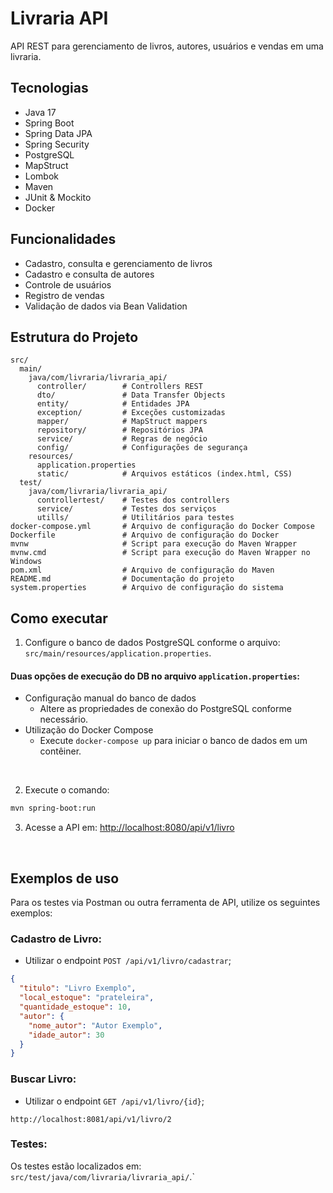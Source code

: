 # Livraria API

API REST para gerenciamento de livros, autores, usuários e vendas em uma livraria.

## Tecnologias

- Java 17
- Spring Boot
- Spring Data JPA
- Spring Security
- PostgreSQL
- MapStruct
- Lombok
- Maven
- JUnit & Mockito
- Docker

## Funcionalidades

- Cadastro, consulta e gerenciamento de livros
- Cadastro e consulta de autores
- Controle de usuários
- Registro de vendas
- Validação de dados via Bean Validation

## Estrutura do Projeto

``` Py
src/
  main/
    java/com/livraria/livraria_api/
      controller/        # Controllers REST
      dto/               # Data Transfer Objects
      entity/            # Entidades JPA
      exception/         # Exceções customizadas
      mapper/            # MapStruct mappers
      repository/        # Repositórios JPA
      service/           # Regras de negócio
      config/            # Configurações de segurança
    resources/
      application.properties
      static/            # Arquivos estáticos (index.html, CSS)
  test/
    java/com/livraria/livraria_api/
      controllertest/    # Testes dos controllers
      service/           # Testes dos serviços
      utills/            # Utilitários para testes
docker-compose.yml       # Arquivo de configuração do Docker Compose
Dockerfile               # Arquivo de configuração do Docker
mvnw                     # Script para execução do Maven Wrapper
mvnw.cmd                 # Script para execução do Maven Wrapper no Windows
pom.xml                  # Arquivo de configuração do Maven
README.md                # Documentação do projeto
system.properties        # Arquivo de configuração do sistema
```

## Como executar

1. Configure o banco de dados PostgreSQL conforme o arquivo: `src/main/resources/application.properties`.

#### Duas opções de execução do DB no arquivo `application.properties`:
- Configuração manual do banco de dados
  - Altere as propriedades de conexão do PostgreSQL conforme necessário.
- Utilização do Docker Compose
  - Execute `docker-compose up` para iniciar o banco de dados em um contêiner.

<br>

2. Execute o comando:

```sh
mvn spring-boot:run
```

3. Acesse a API em: [http://localhost:8080/api/v1/livro](http://localhost:8080/api/v1/livro)

<br>

## Exemplos de uso
Para os testes via Postman ou outra ferramenta de API, utilize os seguintes exemplos:

### Cadastro de Livro:
- Utilizar o endpoint `POST /api/v1/livro/cadastrar`;

```json
{
  "titulo": "Livro Exemplo",
  "local_estoque": "prateleira",
  "quantidade_estoque": 10,
  "autor": {
    "nome_autor": "Autor Exemplo",
    "idade_autor": 30
  }
}
```

### Buscar Livro:
- Utilizar o endpoint `GET /api/v1/livro/{id}`;

``` URL
http://localhost:8081/api/v1/livro/2
```

### Testes:

Os testes estão localizados em: `src/test/java/com/livraria/livraria_api/`.`
